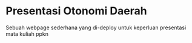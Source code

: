# Presentasi Otonomi Daerah
Sebuah webpage sederhana yang di-deploy untuk keperluan presentasi mata kuliah ppkn
